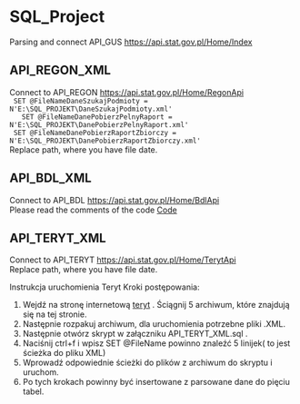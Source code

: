 # SQL_Project
Parsing and connect API_GUS https://api.stat.gov.pl/Home/Index

## API_REGON_XML
Connect to API_REGON https://api.stat.gov.pl/Home/RegonApi  
` SET @FileNameDaneSzukajPodmioty = N'E:\SQL_PROJEKT\DaneSzukajPodmioty.xml'`  
`	SET @FileNameDanePobierzPelnyRaport = N'E:\SQL_PROJEKT\DanePobierzPelnyRaport.xml'`    
` SET @FileNameDanePobierzRaportZbiorczy = N'E:\SQL_PROJEKT\DanePobierzRaportZbiorczy.xml'`    
Replace path, where you have file date.

## API_BDL_XML 
Connect to API_BDL https://api.stat.gov.pl/Home/BdlApi     
Please read the comments of the code [Code](./API_BDL_XML_v3.0.sql)


## API_TERYT_XML
Connect to API_TERYT https://api.stat.gov.pl/Home/TerytApi  
Replace path, where you have file date.

Instrukcja uruchomienia Teryt
Kroki postępowania: 
1.	Wejdź na stronę internetową [teryt]( http://eteryt.stat.gov.pl/eTeryt/rejestr_teryt/udostepnianie_danych/baza_teryt/uzytkownicy_indywidualni/pobieranie/pliki_pelne.aspx?contrast=default) . Ściągnij 5 archiwum, które znajdują się na tej stronie. 
2.	Następnie rozpakuj archiwum, dla uruchomienia potrzebne pliki .XML. 
3.	Następnie otwórz skrypt w załączniku API_TERYT_XML.sql . 
4.	Naciśnij  ctrl+f i wpisz SET @FileName powinno znaleźć 5 linijek( to jest ścieżka do pliku XML) 
5.	Wprowadź odpowiednie ścieżki do plików z archiwum do skryptu i uruchom.
6.	Po tych krokach powinny być insertowane z parsowane dane do pięciu tabel.
